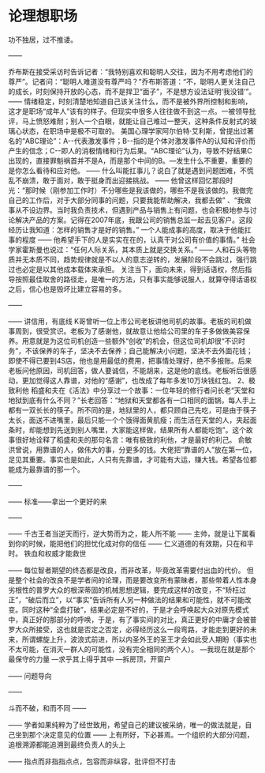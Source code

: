 # 论理想职场

功不独居，过不推诿。

——

乔布斯在接受采访时告诉记者：“我特别喜欢和聪明人交往，因为不用考虑他们的尊严”。记者问：“聪明人难道没有尊严吗？”乔布斯答道：“不，聪明人更关注自己的成长，时刻保持开放的心态，而不是捍卫“面子”，不是想方设法证明‘我没错’”。
——
情绪稳定，时刻清楚地知道自己该关注什么，而不是被外界所控制和影响，这才是职场“成年人”该有的样子。但现实中很多人往往做不到这一点。一被领导批评，马上愤怒难耐；别人一个白眼，就能让自己难过一整天，这种条件反射式的玻璃心状态，在职场中是极不可取的。
美国心理学家阿尔伯特·艾利斯，曾提出过著名的“ABC理论”：A--代表激发事件；B--指的是个体对激发事件A的认知和评价而产生的信念；C--即人的消极情绪和行为后果。“ABC理论”认为，导致不好结果C出现的，直接罪魁祸首并不是A，而是那个中间的B。—发生什么不重要，重要的是你怎么看待和应对他。
——
什么叫能扛事儿？说白了就是遇到问题困难，不慌乱不崩溃，敢于面对，敢于挺身而出迎接挑战。
——
他曾这样回忆那段时光：“那时候（刚参加工作时）不分哪些是我该做的，哪些不是我该做的。我做完自己的工作后，对于大部分同事的问题，只要我能帮助解决，我都去做” 、“我做事从不设边界。当时我负责技术，但遇到产品与销售上有问题，也会积极地参与讨论解决产品的方案。记得在2007年底，我跟公司的销售总监一起去见客户。这段经历让我知道：怎样的销售才是好的销售。”
一个人能成事的高度，取决于他能扛事的程度
——
他希望手下的人是实实在在的，认真干对公司有价值的事情。” 社会学家霍斯曼也说过：“任何人际关系，其本质上就是交换关系。”
——
人和石头等物质并无本质不同，趋势规律就是不以人的意志逆转的，发展阶段不会跳过，强行跳过也必定是以其他成本载体来承担。
关注当下，面向未来，得到话语权，然后指导按照最佳取舍的路径走，是唯一的方法，只有事实能够说服人，就算夺得话语权之后，信心也是毁坏比建立容易的多。

——

——
讲信用，有底线
K哥曾听一位上市公司老板讲他司机的故事。老板的司机做事周到，很受赏识。老板为了感谢他，就故意让他给公司里的车子多做做美容保养。用意就是为这位司机创造一些额外“创收”的机会，但这位司机却很“不识时务”，不该保养的车子，坚决不去保养；自己能解决小问题，坚决不去外面花钱；即使不得已要到4S店，他也是用最低的费用，把事情处理好，绝不多报账。后来老板问他原因，司机回答，做人要诚信，不能胡来，这是他的底线。老板听后很感动，更加觉得这人靠谱，对他的“感谢”，也改成了每年多发10万块钱红包。
2、极致利他
稻盛和夫在《活法》中分享过一个故事：一位年轻的修行者问长老“天堂和地狱到底有什么不同？”长老回答：“地狱和天堂都各有一口相同的面锅，每人手上都有一双长长的筷子。所不同的是，地狱里的人，都只顾自己先吃，可是由于筷子太长，面送不进嘴里，最后只能一个个饿得面黄肌瘦；而生活在天堂的人，夹起面条时，却能想到先送到别人嘴里，大家能这样做，结果所有人都能吃饱”。这个故事很好地诠释了稻盛和夫的那句名言：唯有极致的利他，才是最好的利己。
俞敏洪曾说，用靠谱的人，做伟大的事，分更多的钱。大佬把“靠谱的人”放在第一位，足见其重要。事实也是如此，人只有先靠谱，才可能有大运，赚大钱。希望各位都能成为最靠谱的那一个。

——

——
标准——拿出一个更好的来

——

——
千古王者当逆天而行，逆大势而为之，能人所不能
——
主帅，就是让下属看到你的时候，能把他们的担忧化成对你的信任
——
仁义道德的有效期，只在和平时。
铁血和权威才能救世

——
每位智者期望的终态都是改良，而非改革，毕竟改革需要付出血的代价。
但是整个社会的改良不是学者间的论理，而是要改变所有蒙昧者，那些带着人性本身劣根性的普罗大众的根深蒂固的机械思想逻辑，要完成这样的改变，不“矫枉过正”，“破后而立”，以“事实”告诉所有人另一种做法的结果和可能性，就不可能改变。同时这种“全盘打破”，结果必定是不好的，于是才会呼唤起大众对原先模式中，真正好的那部分的呼唤，于是，有了事实间的对比，真正更好的中庸才会被普罗大众所接受，这也就是否定之否定，必得经历这么一段弯路，才能走到更好的未来，所谓螺旋上升，波浪式前进，所以内圣外王的圣王才会如此受人期盼（事实也不太可能，在消灭一群人的可能性，没有完全相同的两个人）。
—我现在就是那个最保守的力量
—求乎其上得乎其中
—拆房顶，开窗户

——
问题导向

——

斗而不破，和而不同
——

——
学者如果纯粹为了经世致用，希望自己的建议被采纳，唯一的做法就是，自己坐到那个决定意见的位置
——
上有所好，下必甚焉。一个组织的大部分问题，追根溯源都能追溯到最终负责人的头上

——
指点而非指指点点，包容而非纵容，批评但不打击

